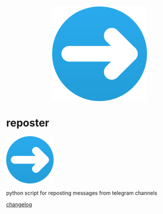 <p align="center">
  <img src="https://raw.githubusercontent.com/gmankab/reposter/main/reposter/icon.png" />
</p>

# reposter

<img src="reposter/icon.svg" width="128" height="128">

python script for reposting messages from telegram channels

[changelog](changelog.md)
